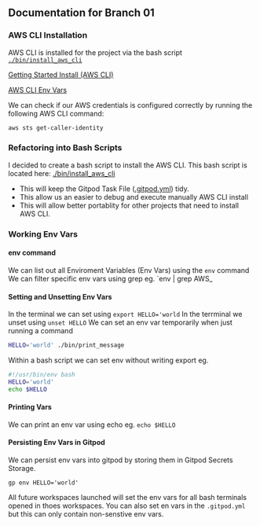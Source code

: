 ## Documentation for Branch 01


### AWS CLI Installation

AWS CLI is installed for the project via the bash script [`./bin/install_aws_cli`](./bin/install_aws_cli)

[Getting Started Install (AWS CLI)](https://docs.aws.amazon.com/cli/latest/userguide/getting-started-install.html)

[AWS CLI Env Vars](https://docs.aws.amazon.com/cli/latest/userguide/cli-configure-envvars.html)

We can check if our AWS credentials is configured correctly by running the following AWS CLI command:
```sh
aws sts get-caller-identity
```

### Refactoring into Bash Scripts
I decided to create a bash script to install the AWS CLI.
This bash script is located here: [./bin/install_aws_cli](./bin/install_aws_cli)
- This will keep the Gitpod Task File ([.gitpod.yml](.gitpod.yml)) tidy.
- This allow us an easier to debug and execute manually AWS CLI install
- This will allow better portablity for other projects that need to install AWS CLI.


### Working Env Vars

#### env command
We can list out all Enviroment Variables (Env Vars) using the `env` command
We can filter specific env vars using grep eg. `env | grep AWS_

#### Setting and Unsetting Env Vars
In the terminal we can set using `export HELLO='world`
In the terrminal we unset using `unset HELLO`
We can set an env var temporarily when just running a command
```sh
HELLO='world' ./bin/print_message
```
Within a bash script we can set env without writing export eg.
```sh
#!/usr/bin/env bash
HELLO='world'
echo $HELLO
```
#### Printing Vars
We can print an env var using echo eg. `echo $HELLO`

#### Persisting Env Vars in Gitpod
We can persist env vars into gitpod by storing them in Gitpod Secrets Storage.
```
gp env HELLO='world'
```
All future workspaces launched will set the env vars for all bash terminals opened in thoes workspaces.
You can also set en vars in the `.gitpod.yml` but this can only contain non-senstive env vars.